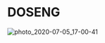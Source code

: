 # DOSENG

![photo_2020-07-05_17-00-41](https://user-images.githubusercontent.com/69091357/95032853-baaa1f00-06c4-11eb-819b-6f05096418e1.jpg)
